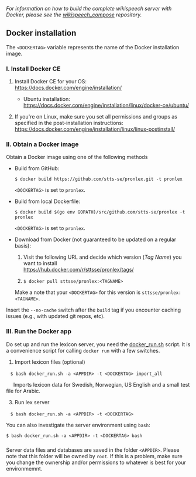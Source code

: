 _For information on how to build the complete wikispeech server with Docker, please see the [wikispeech_compose](https://github.com/stts-se/wikispeech_compose/) repository._

## Docker installation

The `<DOCKERTAG>` variable represents the name of the Docker installation image.

### I. Install Docker CE

1. Install Docker CE for your OS: https://docs.docker.com/engine/installation/   
   * Ubuntu installation: https://docs.docker.com/engine/installation/linux/docker-ce/ubuntu/

2. If you're on Linux, make sure you set all permissions and groups as specified in the post-installation instructions: https://docs.docker.com/engine/installation/linux/linux-postinstall/ 


### II. Obtain a Docker image

Obtain a Docker image using one of the following methods

* Build from GitHub:

   `$ docker build https://github.com/stts-se/pronlex.git -t pronlex`   

   `<DOCKERTAG>` is set to `pronlex`.

* Build from local Dockerfile:

   `$ docker build $(go env GOPATH)/src/github.com/stts-se/pronlex -t pronlex`

   `<DOCKERTAG>` is set to `pronlex`.

* Download from Docker (not guaranteed to be updated on a regular basis):
 
  1. Visit the following URL and decide which version (_Tag Name_) you want to install    
     https://hub.docker.com/r/sttsse/pronlex/tags/
 
  2. `$ docker pull sttsse/pronlex:<TAGNAME>`

  Make a note that your `<DOCKERTAG>` for this version is `sttsse/pronlex:<TAGNAME>`.
   	

Insert the `--no-cache` switch after the `build` tag if you encounter caching issues (e.g., with updated git repos, etc).


### III. Run the Docker app

Do set up and run the lexicon server, you need the [docker_run.sh](https://raw.githubusercontent.com/stts-se/pronlex/master/docker/docker_run.sh) script. It is a convenience script for calling `docker run` with a few switches.

1. Import lexicon files (optional)

    `$ bash docker_run.sh -a <APPDIR> -t <DOCKERTAG> import_all`

        Imports lexicon data for Swedish, Norwegian, US English and a small test file for Arabic.


3. Run lex server

      `$ bash docker_run.sh -a <APPDIR> -t <DOCKERTAG>`


You can also investigate the server environment using `bash`:   

`$ bash docker_run.sh -a <APPDIR> -t <DOCKERTAG> bash`
  

###
Server data files and databases are saved in the folder `<APPDIR>`. Please note that this folder will be owned by `root`. If this is a problem, make sure you change the ownership and/or permissions to whatever is best for your environmemnt.


<!-- to pass on system user to the Docker environment:
<!---   $ docker build --build-arg USER=$USER https://raw.githubusercontent.com/stts-se/pronlex/master/Dockerfile -t stts-lexserver-local	 --->

<!---   $ docker build --build-arg USER=$USER $GOPATH/src/github.com/stts-se/pronlex -t stts-lexserver-local --->


